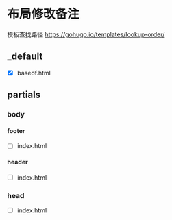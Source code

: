 # 布局修改备注

模板查找路径 <https://gohugo.io/templates/lookup-order/>

## \_default

- [x] baseof.html

## partials

### body

#### footer

- [ ] index.html

#### header

- [ ] index.html

### head

- [ ] index.html
